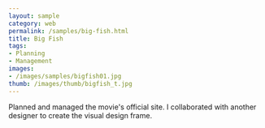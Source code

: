 ```yaml
---
layout: sample
category: web
permalink: /samples/big-fish.html
title: Big Fish
tags:
- Planning
- Management
images:
- /images/samples/bigfish01.jpg
thumb: /images/thumb/bigfish_t.jpg
---
```

Planned and managed the movie's official site. I collaborated with another designer to create the visual design frame.
